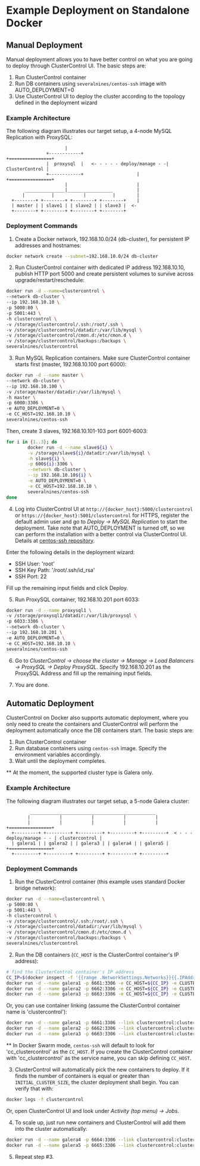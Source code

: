# Example Deployment on Standalone Docker #

## Manual Deployment ##

Manual deployment allows you to have better control on what you are going to deploy through ClusterControl UI. The basic steps are:
1) Run ClusterControl container
2) Run DB containers using `severalnines/centos-ssh` image with AUTO_DEPLOYMENT=0
3) Use ClusterControl UI to deploy the cluster according to the topology defined in the deployment wizard

### Example Architecture ###

The following diagram illustrates our target setup, a 4-node MySQL Replication with ProxySQL:

```
                      |
               +------------+                               +================+
               |  proxysql  |   <- - - - - deploy/manage - -| ClusterControl |
               +------------+                    |          +================+
                      |                          |
       _______________|_________________         |
      |          |           |          |        |
  +--------+ +--------+ +--------+ +--------+    |
  | master | | slave1 | | slave2 | | slave3 |  <-
  +--------+ +--------+ +--------+ +--------+
```

### Deployment Commands ###

1. Create a Docker network, 192.168.10.0/24 (db-cluster), for persistent IP addresses and hostnames:

```bash
docker network create --subnet=192.168.10.0/24 db-cluster
```

2. Run ClusterControl container with dedicated IP address 192.168.10.10, publish HTTP port 5000 and create persistent volumes to survive across upgrade/restart/reschedule:

```bash
docker run -d --name=clustercontrol \
--network db-cluster \
--ip 192.168.10.10 \
-p 5000:80 \
-p 5001:443 \
-h clustercontrol \
-v /storage/clustercontrol/.ssh:/root/.ssh \
-v /storage/clustercontrol/datadir:/var/lib/mysql \
-v /storage/clustercontrol/cmon.d:/etc/cmon.d \
-v /storage/clustercontrol/backups:/backups \
severalnines/clustercontrol
```

3. Run MySQL Replication containers. Make sure ClusterControl container starts first (master, 192.168.10.100 port 6000):

```bash
docker run -d --name master \
--network db-cluster \
--ip 192.168.10.100 \
-v /storage/master/datadir:/var/lib/mysql \
-h master \
-p 6000:3306 \
-e AUTO_DEPLOYMENT=0 \
-e CC_HOST=192.168.10.10 \
severalnines/centos-ssh
```

Then, create 3 slaves, 192.168.10.101-103 port 6001-6003:

```bash
for i in {1..3}; do
        docker run -d --name slave${i} \
        -v /storage/slave${i}/datadir:/var/lib/mysql \
        -h slave${i} \
        -p 600${i}:3306 \
        --network db-cluster \
        --ip 192.168.10.10${i} \
        -e AUTO_DEPLOYMENT=0 \
        -e CC_HOST=192.168.10.10 \
        severalnines/centos-ssh
done
```

4. Log into ClusterControl UI at `http://{docker_host}:5000/clustercontrol` or `https://{docker_host}:5001/clustercontrol` for HTTPS, register the default admin user and go to *Deploy -> MySQL Replication* to start the deployment. Take note that AUTO_DEPLOYMENT is turned off, so we can perform the installation with a better control via ClusterControl UI. Details at [centos-ssh repository](https://github.com/severalnines/docker-centos-ssh#environment-variables).

Enter the following details in the deployment wizard:

* SSH User: 'root'
* SSH Key Path: '/root/.ssh/id_rsa'
* SSH Port: 22

Fill up the remaining input fields and click Deploy.

5. Run ProxySQL container, 192.168.10.201 port 6033:

```bash
docker run -d --name proxysql1 \
-v /storage/proxysql1/datadir:/var/lib/proxysql \
-p 6033:3306 \
--network db-cluster \
--ip 192.168.10.201 \
-e AUTO_DEPLOYMENT=0 \
-e CC_HOST=192.168.10.10 \
severalnines/centos-ssh
```

6. Go to *ClusterControl -> choose the cluster -> Manage -> Load Balancers -> ProxySQL -> Deploy ProxySQL*. Specify 192.168.10.201 as the ProxySQL Address and fill up the remaining input fields.

7. You are done.


## Automatic Deployment ##

ClusterControl on Docker also supports automatic deployment, where you only need to create the containers and ClusterControl will perform the deployment automatically once the DB containers start. The basic steps are:
1) Run ClusterControl container
2) Run database containers using `centos-ssh` image. Specify the environment variables accordingly.
3) Wait until the deployment completes.

** At the moment, the supported cluster type is Galera only.

### Example Architecture ###

The following diagram illustrates our target setup, a 5-node Galera cluster:

```
         _______________________________________________
        |           |           |           |           |
        |           |           |           |           |                                +================+
  +---------+ +---------+ +---------+ +---------+ +---------+  < - - - deploy/manage - - | clustercontrol |
  | galera1 | | galera2 | | galera3 | | galera4 | | galera5 |                            +================+
  +---------+ +---------+ +---------+ +---------+ +---------+
```


### Deployment Commands ###

1) Run the ClusterControl container (this example uses standard Docker bridge network):

```bash
docker run -d --name=clustercontrol \
-p 5000:80 \
-p 5001:443 \
-h clustercontrol \
-v /storage/clustercontrol/.ssh:/root/.ssh \
-v /storage/clustercontrol/datadir:/var/lib/mysql \
-v /storage/clustercontrol/cmon.d:/etc/cmon.d \
-v /storage/clustercontrol/backups:/backups \
severalnines/clustercontrol
```

2) Run the DB containers (`CC_HOST` is the ClusterControl container's IP address):

```bash
# find the ClusterControl container's IP address
CC_IP=$(docker inspect -f '{{range .NetworkSettings.Networks}}{{.IPAddress}}{{end}}' clustercontrol)
docker run -d --name galera1 -p 6661:3306 -e CC_HOST=${CC_IP} -e CLUSTER_TYPE=galera -e CLUSTER_NAME=mygalera -e INITIAL_CLUSTER_SIZE=3 severalnines/centos-ssh
docker run -d --name galera2 -p 6662:3306 -e CC_HOST=${CC_IP} -e CLUSTER_TYPE=galera -e CLUSTER_NAME=mygalera -e INITIAL_CLUSTER_SIZE=3 severalnines/centos-ssh
docker run -d --name galera3 -p 6663:3306 -e CC_HOST=${CC_IP} -e CLUSTER_TYPE=galera -e CLUSTER_NAME=mygalera -e INITIAL_CLUSTER_SIZE=3 severalnines/centos-ssh
```

Or, you can use container linking (assume the ClusterControl container name is 'clustercontrol'):

```bash
docker run -d --name galera1 -p 6661:3306 --link clustercontrol:clustercontrol -e CLUSTER_TYPE=galera -e CLUSTER_NAME=mygalera -e INITIAL_CLUSTER_SIZE=3 severalnines/centos-ssh
docker run -d --name galera2 -p 6662:3306 --link clustercontrol:clustercontrol -e CLUSTER_TYPE=galera -e CLUSTER_NAME=mygalera -e INITIAL_CLUSTER_SIZE=3 severalnines/centos-ssh
docker run -d --name galera3 -p 6663:3306 --link clustercontrol:clustercontrol -e CLUSTER_TYPE=galera -e CLUSTER_NAME=mygalera -e INITIAL_CLUSTER_SIZE=3 severalnines/centos-ssh
```

** In Docker Swarm mode, `centos-ssh` will default to look for 'cc_clustercontrol' as the `CC_HOST`. If you create the ClusterControl container with 'cc_clustercontrol' as the service name, you can skip defining `CC_HOST`.

3) ClusterControl will automatically pick the new containers to deploy. If it finds the number of containers is equal or greater than `INITIAL_CLUSTER_SIZE`, the cluster deployment shall begin. You can verify that with:

```bash
docker logs -f clustercontrol
```

Or, open ClusterControl UI and look under *Activity (top menu) -> Jobs*.

4) To scale up, just run new containers and ClusterControl will add them into the cluster automatically:

```bash
docker run -d --name galera4 -p 6664:3306 --link clustercontrol:clustercontrol -e CLUSTER_TYPE=galera -e CLUSTER_NAME=mygalera -e INITIAL_CLUSTER_SIZE=3 severalnines/centos-ssh
docker run -d --name galera5 -p 6665:3306 --link clustercontrol:clustercontrol -e CLUSTER_TYPE=galera -e CLUSTER_NAME=mygalera -e INITIAL_CLUSTER_SIZE=3 severalnines/centos-ssh
```

5) Repeat step #3.

